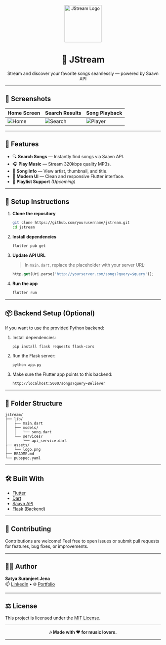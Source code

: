 
<div align="center">
  <img src="https://your-image-link.com/logo.png" width="120" alt="JStream Logo">
  <h1>🎵 JStream</h1>
  <p>Stream and discover your favorite songs seamlessly — powered by Saavn API</p>
</div>

---

## 📱 Screenshots

| Home Screen | Search Results | Song Playback |
|-------------|----------------|----------------|
| ![Home](https://your-image-link.com/home.png) | ![Search](https://your-image-link.com/search.png) | ![Player](https://your-image-link.com/player.png) |

---

## 🚀 Features

- 🔍 **Search Songs** — Instantly find songs via Saavn API.
- 🎧 **Play Music** — Stream 320kbps quality MP3s.
- 📀 **Song Info** — View artist, thumbnail, and title.
- 🎨 **Modern UI** — Clean and responsive Flutter interface.
- 💾 **Playlist Support** *(Upcoming)*

---

## 🔧 Setup Instructions

1. **Clone the repository**
   ```bash
   git clone https://github.com/yourusername/jstream.git
   cd jstream
   ```

2. **Install dependencies**
   ```bash
   flutter pub get
   ```

3. **Update API URL**
   > In `main.dart`, replace the placeholder with your server URL:
   ```dart
   http.get(Uri.parse('http://yourserver.com/songs?query=$query'));
   ```

4. **Run the app**
   ```bash
   flutter run
   ```

---

## 📦 Backend Setup (Optional)

If you want to use the provided Python backend:

1. Install dependencies:
   ```bash
   pip install flask requests flask-cors
   ```

2. Run the Flask server:
   ```bash
   python app.py
   ```

3. Make sure the Flutter app points to this backend:
   ```
   http://localhost:5000/songs?query=Believer
   ```

---

## 📁 Folder Structure

```
jstream/
├── lib/
│   ├── main.dart
│   ├── models/
│   │   └── song.dart
│   └── services/
│       └── api_service.dart
├── assets/
│   └── logo.png
├── README.md
└── pubspec.yaml
```

---

## 🛠 Built With

- [Flutter](https://flutter.dev/)
- [Dart](https://dart.dev/)
- [Saavn API](https://saavn.dev/)
- [Flask](https://flask.palletsprojects.com/) (Backend)

---

## 🤝 Contributing

Contributions are welcome! Feel free to open issues or submit pull requests for features, bug fixes, or improvements.

---

## 🧑‍💻 Author

**Satya Suranjeet Jena**  
📫 [LinkedIn](https://www.linkedin.com/in/satya-suranjeet-jena) • 🌐 [Portfolio](https://yourportfolio.com)

---

## ⚖️ License

This project is licensed under the [MIT License](LICENSE).

---

<div align="center">
  <strong>🎶 Made with ❤️ for music lovers.</strong>
</div>

---